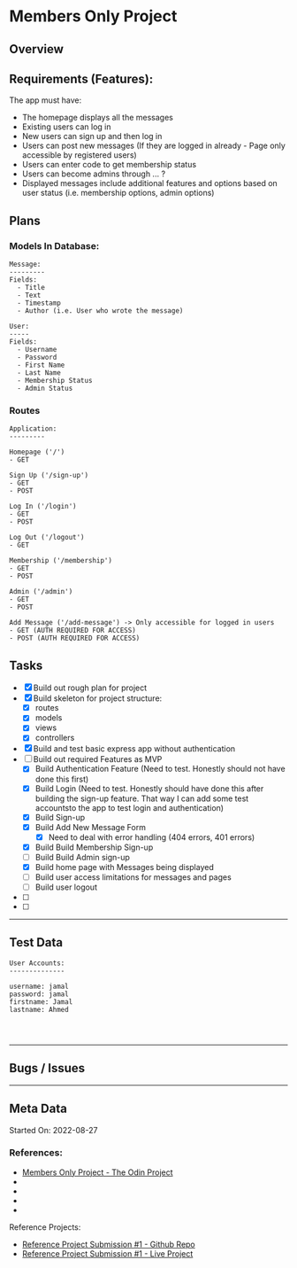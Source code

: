 # Members Only Project

## Overview

## Requirements (Features):

The app must have:

- The homepage displays all the messages
- Existing users can log in
- New users can sign up and then log in
- Users can post new messages (If they are logged in already - Page only accessible by registered users)
- Users can enter code to get membership status
- Users can become admins through ... ?
- Displayed messages include additional features and options based on user status (i.e. membership options, admin options)


## Plans

### Models In Database:

```
Message:
---------
Fields:
  - Title
  - Text
  - Timestamp
  - Author (i.e. User who wrote the message)

User:
-----
Fields:
  - Username
  - Password 
  - First Name
  - Last Name
  - Membership Status
  - Admin Status
```

### Routes

```
Application:
---------

Homepage ('/')
- GET

Sign Up ('/sign-up')
- GET
- POST

Log In ('/login')
- GET
- POST

Log Out ('/logout')
- GET

Membership ('/membership')
- GET
- POST

Admin ('/admin')
- GET
- POST

Add Message ('/add-message') -> Only accessible for logged in users
- GET (AUTH REQUIRED FOR ACCESS)
- POST (AUTH REQUIRED FOR ACCESS)

```


## Tasks

- [x] Build out rough plan for project
- [x] Build skeleton for project structure:
    - [x] routes
    - [x] models 
    - [x] views
    - [x] controllers 
    
- [x] Build and test basic express app without authentication
- [ ] Build out required Features as MVP 
    - [x] Build Authentication Feature (Need to test. Honestly should not have done this first)
    - [x] Build Login (Need to test. Honestly should have done this after
          building the sign-up feature. That way I can add some test accountsto the
          app to test login and authentication)
    - [x] Build Sign-up
    - [x] Build Add New Message Form
      - [x] Need to deal with error handling (404 errors, 401 errors)
    - [x] Build Build Membership Sign-up
    - [ ] Build Build Admin sign-up
    - [x] Build home page with Messages being displayed
    - [ ] Build user access limitations for messages and pages
    - [ ] Build user logout
- [ ] 
- [ ] 

---

## Test Data

```
User Accounts:
--------------

username: jamal
password: jamal
firstname: Jamal
lastname: Ahmed




```

---

## Bugs / Issues





---

## Meta Data

Started On: 2022-08-27

### References:

- [Members Only Project - The Odin Project](https://www.theodinproject.com/lessons/nodejs-members-only)
- []()
- []()
- []()
- []()

Reference Projects:
- [Reference Project Submission #1 - Github Repo](https://github.com/atifcppprogrammer/members-only)
- [Reference Project Submission #1 - Live Project](https://members-only-app-odin.herokuapp.com/)
